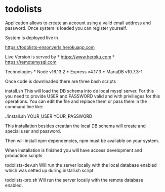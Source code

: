 # todolists

Application allows to create an acoount using a valid email address and password.
Once system is loaded you can register yourself.

System is deployed live in 

https://todolists-ensonverls.herokuapp.com

Live Version is served by
    * https://www.heroku.com
    * https://remotemysql.com


Technologies
    * Node v16.13.2
    * Express v4.17.3
    * MariaDB v10.7.3-1

Once code is downloaded there are three bash scripts

install.sh This will load the DB schema into de local mysql server. For this you need to provide USER and PASSWORD valid and with privilieges for this operations.
You can edit the file and replace them or pass them in the command line like:

./install.sh YOUR_USER YOUR_PASSWORD

This installation besides creatian the local DB schema will create and special user and password.

Then will install npm dependencies, npm must be available on your system.

When installation is finished you will have access development and production scripts

todolists-dev.sh Will run the server locally with the local database enabled which was setted up during install.sh script

todolists-pro.sh Will run the server locally with the remote database enabled.


